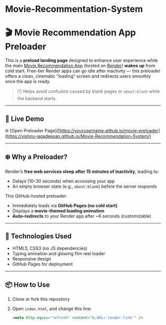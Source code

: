 # Movie-Recommentation-System
# 🎬 Movie Recommendation App Preloader

This is a **preload landing page** designed to enhance user experience while the main [Movie Recommendation App](https://movie-recommendation-system-using-eikc.onrender.com/) (hosted on [Render](https://render.com)) **wakes up** from cold start. Free-tier Render apps can go idle after inactivity — this preloader offers a clean, cinematic “loading” screen and redirects users smoothly once the app is ready.

> 🕒 Helps avoid confusion caused by blank pages or `about:blank` while the backend starts.

---

## 🔗 Live Demo

🌐 [Open Preloader Page]([https://yourusername.github.io/movie-preloader](https://vishnu-jagadeesan.github.io/Movie-Recommendation-System/)

---

## ❄️ Why a Preloader?

Render’s **free web services sleep after 15 minutes of inactivity**, leading to:

- Delays (10–30 seconds) when accessing your app
- An empty browser state (e.g., `about:blank`) before the server responds

This GitHub-hosted preloader:
- Immediately loads via **GitHub Pages (no cold start)**
- Displays a **movie-themed loading animation**
- **Auto-redirects** to your Render app after ~6 seconds (customizable)

---

## 🚀 Technologies Used

- HTML5, CSS3 (no JS dependencies)
- Typing animation and glowing film reel loader
- Responsive design
- GitHub Pages for deployment

---

## 📦 How to Use

1. Clone or fork this repository
2. Open `index.html`, and change this line:

   ```html
   <meta http-equiv="refresh" content="6;URL='render-link'" />
